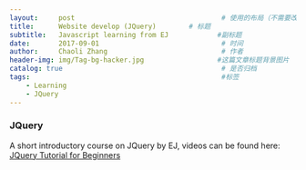 ```yaml
---
layout:     post                                    # 使用的布局（不需要改）
title:      Website develop (JQuery)        # 标题
subtitle:   Javascript learning from EJ            #副标题
date:       2017-09-01                              # 时间
author:     Chaoli Zhang                            # 作者
header-img: img/Tag-bg-hacker.jpg                  #这篇文章标题背景图片
catalog: true                                       # 是否归档
tags:                                               #标签
    - Learning
    - JQuery
---
```



### JQuery
A short introductory course on JQuery by EJ, videos can be found here: [JQuery Tutorial for Beginners](https://www.youtube.com/playlist?list=PLr6-GrHUlVf_RNxQQkQnEwUiHELmB0fW1)

